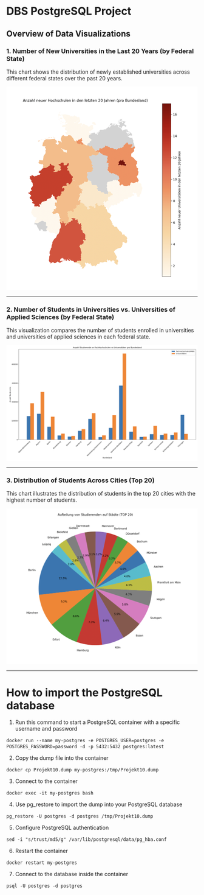# DBS PostgreSQL Project

## Overview of Data Visualizations

### 1. Number of New Universities in the Last 20 Years (by Federal State)
This chart shows the distribution of newly established universities across different federal states over the past 20 years.

![Number of New Universities in the Last 20 Years](Chart_images/Map_new_Unis.png)

---

### 2. Number of Students in Universities vs. Universities of Applied Sciences (by Federal State)
This visualization compares the number of students enrolled in universities and universities of applied sciences in each federal state.

![Number of Students in Universities vs. Universities of Applied Sciences](Chart_images/Unis_und_Fachhochschulen.png)

---

### 3. Distribution of Students Across Cities (Top 20)
This chart illustrates the distribution of students in the top 20 cities with the highest number of students.

![Distribution of Students Across Cities](Chart_images/Aufteilung_vons_Studis_Staedte.png)

---

# How to import the PostgreSQL database

1. Run this command to start a PostgreSQL container with a specific username and password
```shell
docker run --name my-postgres -e POSTGRES_USER=postgres -e POSTGRES_PASSWORD=password -d -p 5432:5432 postgres:latest
```

2. Copy the dump file into the container
```shell
docker cp Projekt10.dump my-postgres:/tmp/Projekt10.dump
```

3. Connect to the container
```shell
docker exec -it my-postgres bash
```

4. Use pg_restore to import the dump into your PostgreSQL database
```shell
pg_restore -U postgres -d postgres /tmp/Projekt10.dump
```

5. Configure PostgreSQL authentication
```shell
sed -i "s/trust/md5/g" /var/lib/postgresql/data/pg_hba.conf
```

6. Restart the container
```shell
docker restart my-postgres
```

7. Connect to the database inside the container
```shell
psql -U postgres -d postgres
```